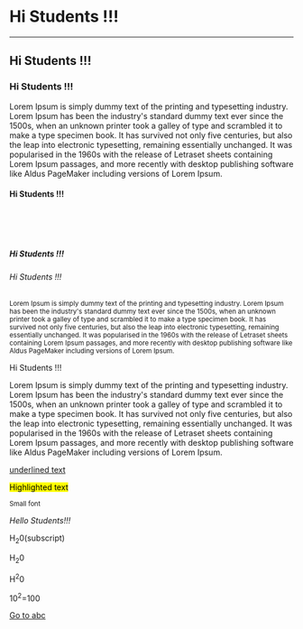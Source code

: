 <!DOCTYPE html>
<html lang="en">
<head>
    <meta charset="UTF-8">
    <meta name="viewport" content="width=device-width, initial-scale=1.0">
    <title>Harshitha-profile</title>
</head>
<body>
    <h1> Hi Students !!! </h1>
    <hr>
    <h2> Hi Students !!! </h2>
    <h3> Hi Students !!! </h3>
    <p>Lorem Ipsum is simply dummy text of the printing and typesetting industry. Lorem Ipsum has been the industry's standard dummy text ever since the 1500s, when an unknown printer took a galley of type and scrambled it to make a type specimen book. It has survived not only five centuries, but also the leap into electronic typesetting, remaining essentially unchanged. It was popularised in the 1960s with the release of Letraset sheets containing Lorem Ipsum passages, and more recently with desktop publishing software like Aldus PageMaker including versions of Lorem Ipsum.</p>
    <h4> Hi Students !!! </h4>
    <br>
    <br>
    <br>
    <h5> Hi Students !!! </h5>
    <h6> Hi Students !!! </h6>
    <p><small>Lorem Ipsum is simply dummy text of the printing and typesetting industry. Lorem Ipsum has been the industry's standard dummy text ever since the 1500s, when an unknown printer took a galley of type and scrambled it to make a type specimen book. It has survived not only five centuries, but also the leap into electronic typesetting, remaining essentially unchanged. It was popularised in the 1960s with the release of Letraset sheets containing Lorem Ipsum passages, and more recently with desktop publishing software like Aldus PageMaker including versions of Lorem Ipsum.</small></p>
    <h8> Hi Students !!! </h8>
    <p>Lorem Ipsum is simply dummy text of the printing and typesetting industry. Lorem Ipsum has been the industry's standard dummy text ever since the 1500s, when an unknown printer took a galley of type and scrambled it to make a type specimen book. It has survived not only five centuries, but also the leap into electronic typesetting, remaining essentially unchanged. It was popularised in the 1960s with the release of Letraset sheets containing Lorem Ipsum passages, and more recently with desktop publishing software like Aldus PageMaker including versions of Lorem Ipsum.</p>
    <p><u>underlined text</u></p>
    <p><mark> Highlighted text </mark></p>
    <p><small> Small font</small></p>
    <p><i> Hello Students!!!</i></p>
    <p>H<sub>2</sub>0(subscript)</sub></p>
    <p>H<sub>2</sub>0</p>
    <p>H<sup>2</sup>0</p>
    <p>10<sup>2</sup>=100</p>
    <a href="abc.html" target="_blank">Go to abc</a>
</body>
</html>
